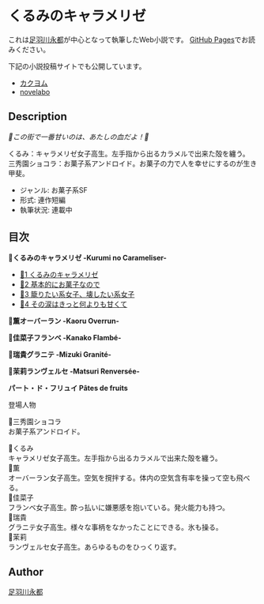 くるみのキャラメリゼ
===================

これは[足羽川永都](https://github.com/8amjp)が中心となって執筆したWeb小説です。
[GitHub Pages](https://8amjp.github.io/kurumi-no-carameliser/)でお読みください。

下記の小説投稿サイトでも公開しています。

* [カクヨム](https://kakuyomu.jp/works/1177354054882667516)
* [novelabo](https://www.novelabo.com/my/books/2679)

## Description

*🍭この街で一番甘いのは、あたしの血だよ！🍰*

くるみ：キャラメリゼ女子高生。左手指から出るカラメルで出来た殻を纏う。
三秀園ショコラ：お菓子系アンドロイド。お菓子の力で人を幸せにするのが生き甲斐。

* ジャンル: お菓子系SF
* 形式: 連作短編
* 執筆状況: 連載中

## 目次

**🍬くるみのキャラメリゼ -Kurumi no Carameliser-**

* [🍬1 くるみのキャラメリゼ](./episodes/001.md)
* [🍬2 基本的にお菓子なので](./episodes/002.md)
* [🍬3 籠りたい系女子、壊したい系女子](./episodes/003.md)
* [🍬4 その涙はきっと何よりも甘くて](./episodes/004.md)

**🍨薫オーバーラン -Kaoru Overrun-**

**🍰佳菜子フランベ -Kanako Flambé-**

**🍧瑞貴グラニテ -Mizuki Granité-**

**🍮茉莉ランヴェルセ -Matsuri Renversée-**

**パート・ド・フリュイ Pâtes de fruits**

登場人物

🍩三秀園ショコラ  
お菓子系アンドロイド。

🍬くるみ  
キャラメリゼ女子高生。左手指から出るカラメルで出来た殻を纏う。  
🍨薫  
オーバーラン女子高生。空気を撹拌する。体内の空気含有率を操って空も飛べる。  
🍰佳菜子  
フランベ女子高生。酔っ払いに嫌悪感を抱いている。発火能力も持つ。  
🍧瑞貴  
グラニテ女子高生。様々な事柄をなかったことにできる。氷も操る。  
🍮茉莉  
ランヴェルセ女子高生。あらゆるものをひっくり返す。  

## Author

[足羽川永都](https://github.com/8amjp)